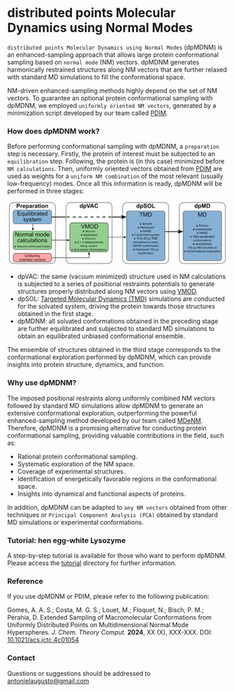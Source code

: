 # distributed points Molecular Dynamics using Normal Modes

`distributed points Molecular Dynamics using Normal Modes` (dpMDNM) is an enhanced-sampling approach that allows large protein conformational sampling based on `normal mode` (NM) vectors. dpMDNM generates harmonically restrained structures along NM vectors that are further relaxed with standard MD simulations to fill the conformational space.

NM-driven enhanced-sampling methods highly depend on the set of NM vectors. To guarantee an optional protein conformational sampling with dpMDNM, we employed `uniformly oriented NM vectors`, generated by a minimization script developed by our team called [PDIM](https://github.com/antonielgomes/dpMDNM/tree/main/PDIM).

### How does dpMDNM work?
Before performing conformational sampling with dpMDNM, a `preparation` step is necessary. Firstly, the protein of interest must be subjected to an `equilibration` step. Following, the protein is (in this case) minimized before `NM calculations`. Then, uniformly oriented vectors obtained from [PDIM](https://github.com/antonielgomes/dpMDNM/tree/main/PDIM) are used as weights for a `uniform NM combination` of the most relevant (usually low-frequency) modes.
Once all this information is ready, dpMDNM will be performed in three stages:
<p align="center"><img src="https://github.com/antonielgomes/dpMDNM/blob/main/dpMDNM.jpeg" width="1000"/></p>

- dpVAC: the same (vacuum minimized) structure used in NM calculations is subjected to a series of positional restraints potentials to generate structures properly distributed along NM vectors using [VMOD](https://doi.org/10.1016/0010-4655(95)00052-H).
- dpSOL: [Targeted Molecular Dynamics (TMD)](https://doi.org/10.1080/08927029308022170) simulations are conducted for the solvated system, driving the protein towards those structures obtained in the first stage.
- dpMDNM: all solvated conformations obtained in the preceding stage are further equilibrated and subjected to standard MD simulations to obtain an equilibrated unbiased conformational ensemble.

The ensemble of structures obtained in the third stage corresponds to the conformational exploration performed by dpMDNM, which can provide insights into protein structure, dynamics, and function.

### Why use dpMDNM?

The imposed positional restraints along uniformly combined NM vectors followed by standard MD simulations allow dpMDNM to generate an extensive conformational exploration, outperforming the powerful enhanced-sampling method developed by our team called [MDeNM](https://doi.org/10.1021/acs.jctc.5b00003). Therefore, dpMDNM is a promising alternative for conducting protein conformational sampling, providing valuable contributions in the field, such as:
- Rational protein conformational sampling.
- Systematic exploration of the NM space.
- Coverage of experimental structures.
- Identification of energetically favorable regions in the conformational space.
- Insights into dynamical and functional aspects of proteins.

In addition, dpMDNM can be adapted to `any NM vectors` obtained from other techniques or `Principal Component Analysis (PCA)` obtained by standard MD simulations or experimental conformations.

### Tutorial: hen egg-white Lysozyme
A step-by-step tutorial is available for those who want to perform dpMDNM. Please access the [tutorial](https://github.com/antonielgomes/dpMDNM/tree/main/tutorial) directory for further information.

### Reference
If you use dpMDNM or PDIM, please refer to the following publication:

Gomes, A. A. S.; Costa, M. G. S.; Louet, M.; Floquet, N.; Bisch, P. M.; Perahia, D. Extended Sampling of Macromolecular Conformations from Uniformly Distributed Points on Multidimensional Normal Mode Hyperspheres.  _J. Chem. Theory Comput._ **2024**, XX (X), XXX-XXX. DOI: [10.1021/acs.jctc.4c01054](https://doi.org/10.1021/acs.jctc.4c01054)

### Contact
Questions or suggestions should be addressed to antonielaugusto@gmail.com
